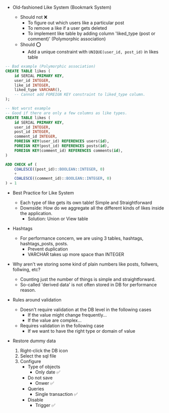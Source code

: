 - Old-fashioned Like System (Bookmark System)

  - Should not ❌
    - To figure out which users like a particular post
    - To remove a like if a user gets deleted
    - To implement like table by adding column 'liked_type (post or comment)' (Polymorphic association)
  - Should ⭕
    - Add a unique constraint with `UNIQUE(user_id, post_id)` in likes table

```sql
-- Bad example (Polymorphic association)
CREATE TABLE likes (
    id SERIAL PRIMARY KEY,
    user_id INTEGER,
    like_id INTEGER,
    liked_type VARCHAR(),
    -- Cannot add FOREIGN KEY constraint to liked_type column.
);

-- Not worst example
-- Good if there are only a few columns as like types.
CREATE TABLE likes (
    id SERIAL PRIMARY KEY,
    user_id INTEGER,
    post_id INTEGER,
    comment_id INTEGER,
    FOREIGN KEY(user_id) REFERENCES users(id),
    FOREIGN KEY(post_id) REFERENCES posts(id),
    FOREIGN KEY(comment_id) REFERENCES comments(id),
)

ADD CHECK of (
    COALESCE((post_id)::BOOLEAN::INTEGER, 0)
    +
    COALESCE((comment_id)::BOOLEAN::INTEGER, 0)
) = 1
```

- Best Practice for Like System

  - Each type of like gets its own table! Simple and Straightforward
  - Downside: How do we aggregate all the different kinds of likes inside the application.
    - Solution: Union or View table

- Hashtags

  - For performance concern, we are using 3 tables, hashtags, hashtags_posts, posts.
    - Prevent duplication
    - VARCHAR takes up more space than INTEGER

- Why aren't we storing some kind of plain numbers like posts, follwers, follwing, etc?

  - Counting just the number of things is simple and straightforward.
  - So-called 'derived data' is not often stored in DB for performance reason.

- Rules around validation

  - Doesn't require validation at the DB level in the following cases
    - If the value might change frequently...
    - If the value are complex...
  - Requires validation in the following case
    - If we want to have the right type or domain of value

- Restore dummy data
  1. Right-click the DB icon
  2. Select the sql file
  3. Configure
     - Type of objects
       - Only date ✅
     - Do not save
       - Onwer ✅
     - Queries
       - Single transaction ✅
     - Disable
       - Trigger ✅
